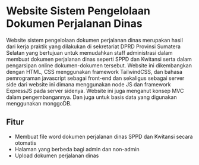 # Website Sistem Pengelolaan Dokumen Perjalanan Dinas
Website sistem pengelolaan dokumen perjalanan dinas merupakan hasil dari kerja praktik yang dilakukan di sekretariat DPRD Provinsi Sumatera Selatan yang 
bertujuan untuk memudahkan staff administrasi dalam membuat dokumen perjalanan dinas seperti SPPD dan Kwitansi serta dalam pengarsipan online dokumen-dokumen
tersebut. Website ini dikembangkan dengan HTML, CSS menggunakan framework TailwindCSS, dan bahasa pemrograman javascript sebagai front-end dan sekaligus sebagai server side dari website ini dimana menggunakan node JS dan framework ExpressJS pada server sidenya. Website ini juga menganut konsep MVC dalam pengembangannya. Dan juga untuk basis data yang digunakan menggunakan monggoDB.

## Fitur
- Membuat file word dokumen perjalanan dinas SPPD dan Kwitansi secara otomatis
- Halaman yang berbeda bagi admin dan non-admin
- Upload dokumen perjalanan dinas
